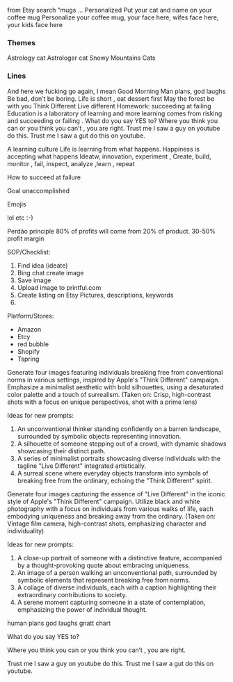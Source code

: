 



from Etsy search ”mugs …
Personalized 
Put your cat and name on your coffee mug
Personalize your coffee mug, your face here, wifes face here, your kids face here

### Themes
Astrology cat
Astrologer cat
Snowy Mountains 
Cats

### Lines
And here we fucking go again, I mean Good Morning
Man plans, god laughs 
Be bad, don’t be boring. 
Life is short , eat dessert first 
May the forest be with you
Think Different
Live different 
Homework: succeeding at failing 
Education is a laboratory of learning and more learning comes from risking and succeeding or failing . 
What do you say YES to?
Where you think you can or you think you can’t , you are right. 
Trust me I saw a guy on youtube do this.
Trust me I saw a gut do this on youtube.




A learning culture 
Life is learning from what happens. 
Happiness is accepting what happens 
Ideatw, innovation, experiment , Create, build, monitor , fail, inspect, analyze ,learn , repeat 

How to succeed at failure 

Goal unaccomplished


Emojis 

lol etc 
:-) 

Perdão principle 80% of profits will come from 20% of product.
30-50% profit margin 


SOP/Checklist:

1. Find idea (ideate)
2. Bing chat create image 
3. Save image
4. Upload image to printful.com
5. Create listing on Etsy Pictures, descriptions, keywords 
6. 

Platform/Stores:
 - Amazon
 - Etcy
 - red bubble
 - Shopify
 - Tspring 


Generate four images featuring individuals breaking free from conventional norms in various settings, inspired by Apple's "Think Different" campaign. Emphasize a minimalist aesthetic with bold silhouettes, using a desaturated color palette and a touch of surrealism. (Taken on: Crisp, high-contrast shots with a focus on unique perspectives, shot with a prime lens)

Ideas for new prompts:
1. An unconventional thinker standing confidently on a barren landscape, surrounded by symbolic objects representing innovation.
2. A silhouette of someone stepping out of a crowd, with dynamic shadows showcasing their distinct path.
3. A series of minimalist portraits showcasing diverse individuals with the tagline "Live Different" integrated artistically.
4. A surreal scene where everyday objects transform into symbols of breaking free from the ordinary, echoing the "Think Different" spirit.

Generate four images capturing the essence of "Live Different" in the iconic style of Apple's "Think Different" campaign. Utilize black and white photography with a focus on individuals from various walks of life, each embodying uniqueness and breaking away from the ordinary. (Taken on: Vintage film camera, high-contrast shots, emphasizing character and individuality)

Ideas for new prompts:
1. A close-up portrait of someone with a distinctive feature, accompanied by a thought-provoking quote about embracing uniqueness.
2. An image of a person walking an unconventional path, surrounded by symbolic elements that represent breaking free from norms.
3. A collage of diverse individuals, each with a caption highlighting their extraordinary contributions to society.
4. A serene moment capturing someone in a state of contemplation, emphasizing the power of individual thought.



human plans god laughs
 gnatt chart



What do you say YES to?

Where you think you can or you think you can’t , you are right. 

Trust me I saw a guy on youtube do this.
Trust me I saw a gut do this on youtube.


